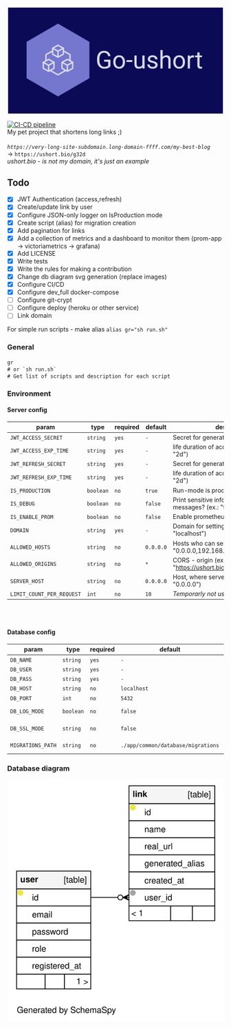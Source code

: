 <p align="center">
 <img src='assets/logo.jpg' width='500'>
</p>

[![CI-CD pipeline](https://github.com/WenzzyX/go-ushort/actions/workflows/ci-cd.production.yml/badge.svg)](https://github.com/WenzzyX/go-ushort/actions/workflows/ci-cd.production.yml)
&nbsp;\
My pet project that shortens long links ;)\
&nbsp;\
_`https://very-long-site-subdomain.long-domain-ffff.com/my-best-blog`_ \
-> `https://ushort.bio/g32d` \
_ushort.bio - is not my domain, it's just an example_

## Todo

- [x] JWT Authentication (access,refresh)
- [x] Create/update link by user
- [x] Configure JSON-only logger on IsProduction mode
- [x] Create script (alias) for migration creation
- [x] Add pagination for links
- [x] Add a collection of metrics and a dashboard to monitor them (prom-app -> victoriametrics -> grafana)
- [x] Add LICENSE
- [x] Write tests
- [x] Write the rules for making a contribution
- [x] Change db diagram svg generation (replace images)
- [x] Configure CI/CD
- [x] Configure dev_full docker-compose
- [ ] Configure git-crypt
- [ ] Configure deploy (heroku or other service)
- [ ] Link domain

For simple run scripts - make alias `alias gr="sh run.sh"`

### General

```shell
gr
# or `sh run.sh`
# Get list of scripts and description for each script
```

### Environment

#### Server config

| param                     | type      | required | default   | description                                                      |
| ------------------------- | --------- | -------- | --------- | ---------------------------------------------------------------- |
| `JWT_ACCESS_SECRET`       | `string`  | `yes`    | `-`       | Secret for generating accessToken                                |
| `JWT_ACCESS_EXP_TIME`     | `string`  | `yes`    | `-`       | life duration of accessToken (ex.: "20s", "2d")                  |
| `JWT_REFRESH_SECRET`      | `string`  | `yes`    | `-`       | Secret for generating refreshToken                               |
| `JWT_REFRESH_EXP_TIME`    | `string`  | `yes`    | `-`       | life duration of accessToken (ex.: "20s", "2d")                  |
| `IS_PRODUCTION`           | `boolean` | `no`     | `true`    | Run-mode is production? (ex.: "true")                            |
| `IS_DEBUG`                | `boolean` | `no`     | `false`   | Print sensitive info and prettify log messages? (ex.: "true")    |
| `IS_ENABLE_PROM`          | `boolean` | `no`     | `false`   | Enable prometheus? (ex.: "false")                                |
| `DOMAIN`                  | `string`  | `yes`    | `-`       | Domain for setting cookies (ex.: "localhost")                    |
| `ALLOWED_HOSTS`           | `string`  | `no`     | `0.0.0.0` | Hosts who can send requst to server (ex.: "0.0.0.0,192.168.1.1") |
| `ALLOWED_ORIGINS`         | `string`  | `no`     | `*`       | CORS - origin (ex.: "https://ushort.bio,http://localhost:3000")  |
| `SERVER_HOST`             | `string`  | `no`     | `0.0.0.0` | Host, where server will run (ex.: "0.0.0.0")                     |
| `LIMIT_COUNT_PER_REQUEST` | `int`     | `no`     | `10`      | _Temporarly not using_                                           |

&nbsp;\
&nbsp;

#### Database config

| param             | type      | required | default                            | description                                                      |
| ----------------- | --------- | -------- | ---------------------------------- | ---------------------------------------------------------------- |
| `DB_NAME`         | `string`  | `yes`    | `-`                                | DB name                                                          |
| `DB_USER`         | `string`  | `yes`    | `-`                                | DB user                                                          |
| `DB_PASS`         | `string`  | `yes`    | `-`                                | DB password                                                      |
| `DB_HOST`         | `string`  | `no`     | `localhost`                        | DB host (ex.: "localhost")                                       |
| `DB_PORT`         | `int`     | `no`     | `5432`                             | DB port (ex.: "5432")                                            |
| `DB_LOG_MODE`     | `boolean` | `no`     | `false`                            | Output SQL and other query information? (ex.: "true")            |
| `DB_SSL_MODE`     | `string`  | `no`     | `false`                            | Use SSL mode (ex.: "disable", "enable")                          |
| `MIGRATIONS_PATH` | `string`  | `no`     | `./app/common/database/migrations` | Migrations folder path (ex.: "./app/common/database/migrations") |

### Database diagram

![DB-diagram image](assets/db-diagram/summary/relationships.real.large.svg)
